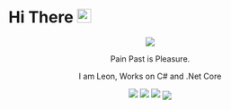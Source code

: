 <h1>Hi There <img src="https://media.giphy.com/media/hvRJCLFzcasrR4ia7z/giphy.gif" width="25px"></h1>
<p align="center">
   <img src="https://raw.github.com/CuteLeon/CuteLeon/master/README/Leon.gif" align="center"/>
   <p align="center">Pain Past is Pleasure.</p>
   <p align="center">I am Leon, Works on C# and .Net Core</p>
</p>

<p align="center">
   <img src="https://github-readme-stats.vercel.app/api/top-langs/?username=CuteLeon&layout=compact" />
   <img src="https://github-readme-stats.vercel.app/api?username=CuteLeon&count_private=true&include_all_commits=true&show_icons=true&hide=contribs" />
   <img src="https://github-profile-trophy.vercel.app/?username=CuteLeon&theme=monokai&no-bg=true&margin-w=5&column=7"/>
   <img src="https://activity-graph.herokuapp.com/graph?username=CuteLeon&theme=minimal" align="center"/>
</p>
